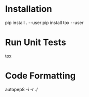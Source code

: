 # Installation
pip install . --user
pip install tox --user

# Run Unit Tests
tox

# Code Formatting

autopep8 -i -r ./
